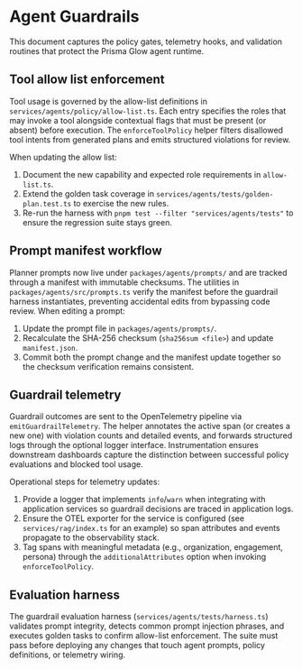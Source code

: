# Agent Guardrails

This document captures the policy gates, telemetry hooks, and validation routines that protect the Prisma Glow agent runtime.

## Tool allow list enforcement

Tool usage is governed by the allow-list definitions in `services/agents/policy/allow-list.ts`. Each entry specifies the
roles that may invoke a tool alongside contextual flags that must be present (or absent) before execution. The
`enforceToolPolicy` helper filters disallowed tool intents from generated plans and emits structured violations for review.

When updating the allow list:

1. Document the new capability and expected role requirements in `allow-list.ts`.
2. Extend the golden task coverage in `services/agents/tests/golden-plan.test.ts` to exercise the new rules.
3. Re-run the harness with `pnpm test --filter "services/agents/tests"` to ensure the regression suite stays green.

## Prompt manifest workflow

Planner prompts now live under `packages/agents/prompts/` and are tracked through a manifest with immutable checksums. The
utilities in `packages/agents/src/prompts.ts` verify the manifest before the guardrail harness instantiates, preventing
accidental edits from bypassing code review. When editing a prompt:

1. Update the prompt file in `packages/agents/prompts/`.
2. Recalculate the SHA-256 checksum (`sha256sum <file>`) and update `manifest.json`.
3. Commit both the prompt change and the manifest update together so the checksum verification remains consistent.

## Guardrail telemetry

Guardrail outcomes are sent to the OpenTelemetry pipeline via `emitGuardrailTelemetry`. The helper annotates the active span
(or creates a new one) with violation counts and detailed events, and forwards structured logs through the optional logger
interface. Instrumentation ensures downstream dashboards capture the distinction between successful policy evaluations and
blocked tool usage.

Operational steps for telemetry updates:

1. Provide a logger that implements `info`/`warn` when integrating with application services so guardrail decisions are traced
   in application logs.
2. Ensure the OTEL exporter for the service is configured (see `services/rag/index.ts` for an example) so span attributes and
   events propagate to the observability stack.
3. Tag spans with meaningful metadata (e.g., organization, engagement, persona) through the `additionalAttributes` option
   when invoking `enforceToolPolicy`.

## Evaluation harness

The guardrail evaluation harness (`services/agents/tests/harness.ts`) validates prompt integrity, detects common prompt
injection phrases, and executes golden tasks to confirm allow-list enforcement. The suite must pass before deploying any
changes that touch agent prompts, policy definitions, or telemetry wiring.
